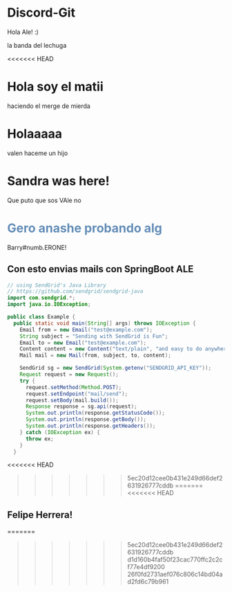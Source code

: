 # Discord-Git

Hola Ale! :)

la banda del lechuga

<<<<<<< HEAD

Hola soy el matii
=======
haciendo el merge de mierda

Holaaaaa
=======
valen haceme un hijo

Sandra was here!
=======
Que puto que sos VAle no

<h1 style="color:#0489"> Gero anashe probando alg</h1>

Barry#numb.ERONE!

## Con esto envias mails con SpringBoot ALE



```java
// using SendGrid's Java Library
// https://github.com/sendgrid/sendgrid-java
import com.sendgrid.*;
import java.io.IOException;

public class Example {
  public static void main(String[] args) throws IOException {
    Email from = new Email("test@example.com");
    String subject = "Sending with SendGrid is Fun";
    Email to = new Email("test@example.com");
    Content content = new Content("text/plain", "and easy to do anywhere, even with Java");
    Mail mail = new Mail(from, subject, to, content);

    SendGrid sg = new SendGrid(System.getenv("SENDGRID_API_KEY"));
    Request request = new Request();
    try {
      request.setMethod(Method.POST);
      request.setEndpoint("mail/send");
      request.setBody(mail.build());
      Response response = sg.api(request);
      System.out.println(response.getStatusCode());
      System.out.println(response.getBody());
      System.out.println(response.getHeaders());
    } catch (IOException ex) {
      throw ex;
    }
  }

```
<<<<<<< HEAD
>>>>>>> 5ec20d12cee0b431e249d66def2631926777cddb
=======
<<<<<<< HEAD
</div>

## Felipe Herrera!
=======
>>>>>>> 5ec20d12cee0b431e249d66def2631926777cddb
>>>>>>> d1d160b4faf50f23cac770ffc2c2cf77e4df9200
>>>>>>> 26f0fd2731aef076c806c14bd04ad2fd6c79b961
